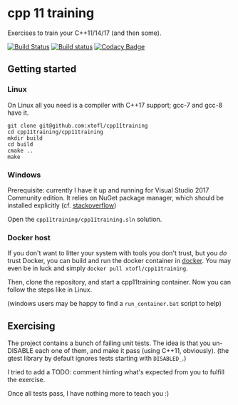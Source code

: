 # cpp 11 training 

Exercises to train your C++11/14/17 (and then some).

[![Build Status](https://travis-ci.org/xtofl/cpp11training.svg?branch=master)](https://travis-ci.org/xtofl/cpp11training)
[![Build status](https://xtofl.visualstudio.com/cpp11exercises/_apis/build/status/cpp11exercises-CI)](https://xtofl.visualstudio.com/cpp11exercises/_build/latest?definitionId=2)
[![Codacy Badge](https://api.codacy.com/project/badge/Grade/e1556f3ddf3645fe98d1fb06bf011b1c)](https://app.codacy.com/app/kristoffel-pirard/cpp11training?utm_source=github.com&utm_medium=referral&utm_content=xtofl/cpp11training&utm_campaign=Badge_Grade_Dashboard)

## Getting started

### Linux

On Linux all you need is a compiler with C++17 support; gcc-7 and gcc-8 have it.

    git clone git@github.com:xtofl/cpp11training
    cd cpp11training/cpp11training
    mkdir build
    cd build
    cmake ..
    make



### Windows

    
Prerequisite: currently I have it up and running for Visual Studio 2017 Community edition.  It relies on NuGet package manager, which should be installed explicitly (cf. [stackoverflow](http://stackoverflow.com/questions/42875451/cant-find-the-nuget-package-manager-in-visual-studio-2017))

Open the `cpp11training/cpp11training.sln` solution.

### Docker host

If you don't want to litter your system with tools you don't trust, but you _do_ trust Docker, you can
build and run the docker container in [docker](docker).  You may even be in luck and simply `docker pull xtofl/cpp11training`.

Then, clone the repository, and start a cpp11training container.  Now you can follow the steps like in Linux.

(windows users may be happy to find a `run_container.bat` script to help)

## Exercising

The project contains a bunch of failing unit tests.  The idea is that you un-DISABLE each one of them, and make it pass (using C++11, obviously).  (the gtest library by default ignores tests starting with `DISABLED_`.)

I tried to add a TODO: comment hinting what's expected from you to fulfill the exercise.

Once all tests pass, I have nothing more to teach you :)
